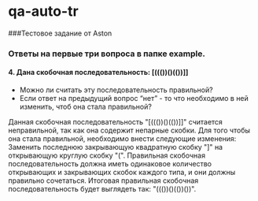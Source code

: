 # qa-auto-tr
###Тестовое задание от Aston

### Ответы на первые три вопроса в папке example.

#### 4.	Дана скобочная последовательность: [((())()(())]]
- Можно ли считать эту последовательность правильной?
- Если ответ на предыдущий вопрос “нет” - то что необходимо в ней изменить, чтоб она стала правильной?

Данная скобочная последовательность "[((())()(())]]" считается неправильной, так как она содержит непарные скобки. Для того чтобы она стала правильной, необходимо внести следующие изменения:
Заменить последнюю закрывающую квадратную скобку "]" на открывающую круглую скобку "(". Правильная скобочная последовательность должна иметь одинаковое количество открывающих и закрывающих скобок каждого типа, и они должны правильно сочетаться.
Итоговая правильная скобочная последовательность будет выглядеть так: "((())()(())())".
